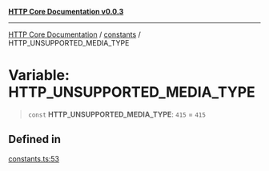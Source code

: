 [**HTTP Core Documentation v0.0.3**](../../README.md)

***

[HTTP Core Documentation](../../modules.md) / [constants](../README.md) / HTTP\_UNSUPPORTED\_MEDIA\_TYPE

# Variable: HTTP\_UNSUPPORTED\_MEDIA\_TYPE

> `const` **HTTP\_UNSUPPORTED\_MEDIA\_TYPE**: `415` = `415`

## Defined in

[constants.ts:53](https://github.com/stonemjs/http-core/blob/33a82b77e98ade423889148c13f25ccd40b75c8a/src/constants.ts#L53)
